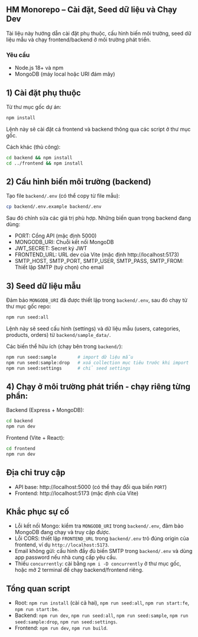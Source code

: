 ## HM Monorepo – Cài đặt, Seed dữ liệu và Chạy Dev

Tài liệu này hướng dẫn cài đặt phụ thuộc, cấu hình biến môi trường, seed dữ liệu mẫu và chạy frontend/backend ở môi trường phát triển.

### Yêu cầu
- Node.js 18+ và npm
- MongoDB (máy local hoặc URI đám mây)

## 1) Cài đặt phụ thuộc

Từ thư mục gốc dự án:

```bash
npm install
```

Lệnh này sẽ cài đặt cả frontend và backend thông qua các script ở thư mục gốc.

Cách khác (thủ công):

```bash
cd backend && npm install
cd ../frontend && npm install
```

## 2) Cấu hình biến môi trường (backend)

Tạo file `backend/.env` (có thể copy từ file mẫu):

```bash
cp backend/.env.example backend/.env
```

Sau đó chỉnh sửa các giá trị phù hợp. Những biến quan trọng backend đang dùng:
- PORT: Cổng API (mặc định 5000)
- MONGODB_URI: Chuỗi kết nối MongoDB
- JWT_SECRET: Secret ký JWT
- FRONTEND_URL: URL dev của Vite (mặc định http://localhost:5173)
- SMTP_HOST, SMTP_PORT, SMTP_USER, SMTP_PASS, SMTP_FROM: Thiết lập SMTP (tuỳ chọn) cho email

## 3) Seed dữ liệu mẫu

Đảm bảo `MONGODB_URI` đã được thiết lập trong `backend/.env`, sau đó chạy từ thư mục gốc repo:

```bash
npm run seed:all
```

Lệnh này sẽ seed cấu hình (settings) và dữ liệu mẫu (users, categories, products, orders) từ `backend/sample_data/`.

Các biến thể hữu ích (chạy bên trong `backend/`):

```bash
npm run seed:sample        # import dữ liệu mẫu
npm run seed:sample:drop   # xoá collection mục tiêu trước khi import
npm run seed:settings      # chỉ seed settings
```

## 4) Chạy ở môi trường phát triển  -  chạy riêng từng phần:

Backend (Express + MongoDB):
```bash
cd backend
npm run dev
```

Frontend (Vite + React):
```bash
cd frontend
npm run dev
```

## Địa chỉ truy cập
- API base: http://localhost:5000 (có thể thay đổi qua biến `PORT`)
- Frontend: http://localhost:5173 (mặc định của Vite)

## Khắc phục sự cố
- Lỗi kết nối Mongo: kiểm tra `MONGODB_URI` trong `backend/.env`, đảm bảo MongoDB đang chạy và truy cập được.
- Lỗi CORS: thiết lập `FRONTEND_URL` trong `backend/.env` trỏ đúng origin của frontend, ví dụ `http://localhost:5173`.
- Email không gửi: cấu hình đầy đủ biến SMTP trong `backend/.env` và dùng app password nếu nhà cung cấp yêu cầu.
- Thiếu `concurrently`: cài bằng `npm i -D concurrently` ở thư mục gốc, hoặc mở 2 terminal để chạy backend/frontend riêng.

## Tổng quan script
- Root: `npm run install` (cài cả hai), `npm run seed:all`, `npm run start:fe`, `npm run start:be`.
- Backend: `npm run dev`, `npm run seed:all`, `npm run seed:sample`, `npm run seed:sample:drop`, `npm run seed:settings`.
- Frontend: `npm run dev`, `npm run build`.

